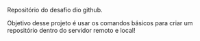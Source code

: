 Repositório do desafio dio github.

Objetivo desse projeto é usar os comandos básicos para criar um repositório dentro do servidor remoto e local!   



